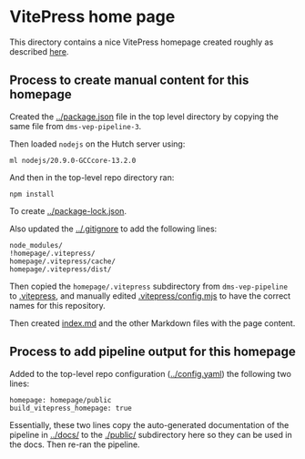 # VitePress home page
This directory contains a nice VitePress homepage created roughly as described [here](https://github.com/dms-vep/dms-vep-pipeline-3/tree/main/homepage).

## Process to create manual content for this homepage

Created the [../package.json](../package.json) file in the top level directory by copying the same file from `dms-vep-pipeline-3`.

Then loaded `nodejs` on the Hutch server using:

    ml nodejs/20.9.0-GCCcore-13.2.0

And then in the top-level repo directory ran:

    npm install

To create [../package-lock.json](../package-lock.json).

Also updated the [../.gitignore](../.gitignore) to add the following lines:

    node_modules/
    !homepage/.vitepress/
    homepage/.vitepress/cache/
    homepage/.vitepress/dist/

Then copied the `homepage/.vitepress` subdirectory from `dms-vep-pipeline` to [.vitepress](.vitepress), and manually edited [.vitepress/config.mjs](.vitepress/config.mjs) to have the correct names for this repository.

Then created [index.md](index.md) and the other Markdown files with the page content.

## Process to add pipeline output for this homepage
Added to the top-level repo configuration ([../config.yaml](../config.yaml)) the following two lines:

    homepage: homepage/public
    build_vitepress_homepage: true

Essentially, these two lines copy the auto-generated documentation of the pipeline in [../docs/](../docs) to the [./public/](public) subdirectory here so they can be used in the docs.
Then re-ran the pipeline.
